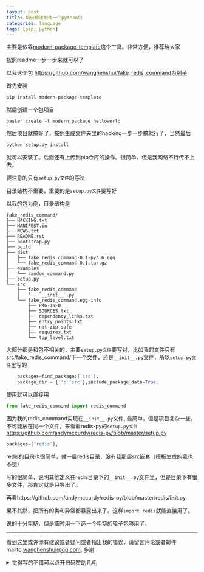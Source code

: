 ```yaml
---
layout: post
title: 如何快速制作一个python包
categories: language
tags: [pip, python]
---
```

  



主要是依靠[modern-package-template](https://github.com/srid/modern-package-template)这个工具。非常方便，推荐给大家

按照readme一步一步来就可以了



以我这个包 https://github.com/wanghenshui/fake_redis_command为例子

首先安装

```python
pip install modern-package-template
```

然后创建一个包项目

```shell
paster create -t modern_package helloworld
```

 然后项目就搞好了，按照生成文件夹里的hacking一步一步搞就行了，当然最后 

```python
python setup.py install
```

就可以安装了。后面还有上传到pip仓库的操作。很简单，但是我网络不行传不上去。



要注意的只有`setup.py文件`的写法

目录结构不重要，重要的是`setup.py文件`要写好

以我的包为例，目录结构是



```
fake_redis_command/
├── HACKING.txt
├── MANIFEST.in
├── NEWS.txt
├── README.rst
├── bootstrap.py
├── build
├── dist
│   ├── fake_redis_command-0.1-py3.6.egg
│   └── fake_redis_command-0.1.tar.gz
├── examples
│   └── random_command.py
├── setup.py
└── src
    ├── fake_redis_command
    │   └── `__init__`.py
    └── fake_redis_command.egg-info
        ├── PKG-INFO
        ├── SOURCES.txt
        ├── dependency_links.txt
        ├── entry_points.txt
        ├── not-zip-safe
        ├── requires.txt
        └── top_level.txt
```

大部分都是和包不相关的，主要`setup.py文件`要写对，比如我的文件只有src/fake_redis_command/下一个文件，还是`__init__.py`文件，所以`setup.py文件`里写的

```python
    packages=find_packages('src'),
    package_dir = {'': 'src'},include_package_data=True,
```

使用就可以直接用

```python
from fake_redis_command import redis_command
```

因为我的redis_command实现在`__init__.py`文件, 最简单。但是项目复杂一些，不可能放在同一个文件，来看看redis-py的`setup.py文件` https://github.com/andymccurdy/redis-py/blob/master/setup.py



```python
packages=['redis'],
```

redis的目录也很简单，就一层redis目录，没有我那层src嵌套（模板生成的我也不想）

写的很简单，说明其他定义在redis目录下的`__init__.py`文件里，但是目录下有很多文件，那肯定就是只导出了。

再看https://github.com/andymccurdy/redis-py/blob/master/redis/__init__.py

果不其然，把所有的类和异常都暴露出来了。这样`import redis`就能直接用了。



说的十分粗糙，但是临时用一下造一个粗糙的轮子包够用了。



---

看到这里或许你有建议或者疑问或者指出我的错误，请留言评论或者邮件mailto:wanghenshui@qq.com, 多谢! 
<details>
<summary>觉得写的不错可以点开扫码赞助几毛</summary>
<img src="https://wanghenshui.github.io/assets/wepay.png" alt="微信转账">
</details>